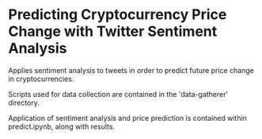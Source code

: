 # Predicting Cryptocurrency Price Change with Twitter Sentiment Analysis

Applies sentiment analysis to tweets in order to predict future price change in cryptocurrencies.

Scripts used for data collection are contained in the 'data-gatherer' directory.

Application of sentiment analysis and price prediction is contained within predict.ipynb, along with results.
